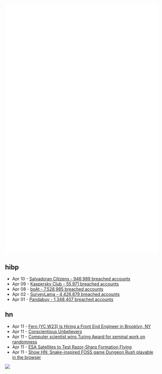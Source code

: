 ![Metrics](https://raw.githubusercontent.com/phixion/phixion/master/metrics.svg)

## hibp

<!--
for https://github.com/phixion/phixion/blob/main/.github/workflows/feeds.yml
-->
<!--START_SECTION:haveibeenpwnd-->
- Apr 10 - [Salvadoran Citizens - 946,989 breached accounts](https://haveibeenpwned.com/PwnedWebsites#SalvadoranCitizens)
- Apr 09 - [Kaspersky Club - 55,971 breached accounts](https://haveibeenpwned.com/PwnedWebsites#KasperskyClub)
- Apr 08 - [boAt - 7,528,985 breached accounts](https://haveibeenpwned.com/PwnedWebsites#boAt)
- Apr 02 - [SurveyLama - 4,426,879 breached accounts](https://haveibeenpwned.com/PwnedWebsites#SurveyLama)
- Apr 01 - [Pandabuy - 1,348,407 breached accounts](https://haveibeenpwned.com/PwnedWebsites#Pandabuy)
<!--END_SECTION:haveibeenpwnd-->

## hn

<!--
for https://github.com/phixion/phixion/blob/main/.github/workflows/feeds.yml
-->
<!--START_SECTION:hn-->
- Apr 11 - [Fern (YC W23) Is Hiring a Front End Engineer in Brooklyn, NY](https://www.ycombinator.com/companies/fern/jobs/BfXHkk5-frontend-engineer)
- Apr 11 - [Conscientious Unbelievers](https://aeon.co/essays/how-scots-freethinkers-managed-to-loosen-christianitys-grip)
- Apr 11 - [Computer scientist wins Turing Award for seminal work on randomness](https://arstechnica.com/science/2024/04/computer-scientist-wins-turing-award-for-seminal-work-on-randomness/)
- Apr 11 - [ESA Satellites to Test Razor-Sharp Formation Flying](https://spectrum.ieee.org/satellite-constellation-formation-flying-esa)
- Apr 11 - [Show HN: Snake-inspired FOSS game Dungeon Rush playable in the browser](https://midzer.de/wasm/dungeonrush/)
<!--END_SECTION:hn-->

<!--
for https://yhype.me
-->
![](https://hit.yhype.me/github/profile?user_id=13013670)
